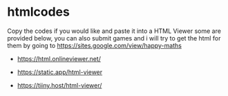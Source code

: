 # htmlcodes
Copy the codes if you would like and paste it into a HTML Viewer some are provided below, 
you can also submit games and i will try to get the html for them by going to https://sites.google.com/view/happy-maths


- https://html.onlineviewer.net/

- https://static.app/html-viewer

- https://tiiny.host/html-viewer/
